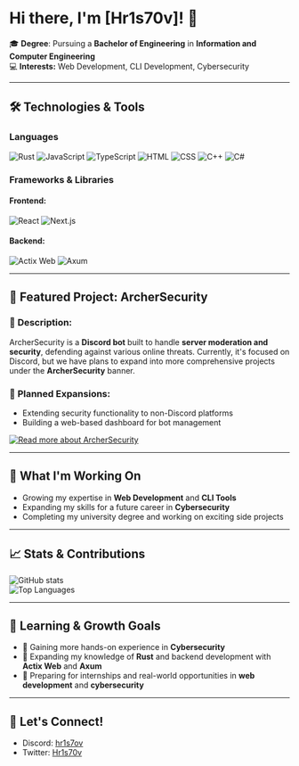 # Hi there, I'm [Hr1s70v]! 👋

🎓 **Degree**: Pursuing a **Bachelor of Engineering** in **Information and Computer Engineering**  
💻 **Interests:** Web Development, CLI Development, Cybersecurity

---

## 🛠️ Technologies & Tools

### Languages
![Rust](https://img.shields.io/badge/-Rust-000?&logo=Rust&logoColor=white)
![JavaScript](https://img.shields.io/badge/-JavaScript-F7DF1E?&logo=JavaScript&logoColor=black)
![TypeScript](https://img.shields.io/badge/-TypeScript-007ACC?&logo=typescript&logoColor=white)
![HTML](https://img.shields.io/badge/-HTML-E34F26?&logo=html5&logoColor=white)
![CSS](https://img.shields.io/badge/-CSS-1572B6?&logo=css3&logoColor=white)
![C++](https://img.shields.io/badge/-C++-00599C?&logo=cplusplus&logoColor=white)
![C#](https://img.shields.io/badge/-C%23-239120?&logo=csharp&logoColor=white)

### Frameworks & Libraries
#### Frontend:
![React](https://img.shields.io/badge/-React-61DAFB?&logo=React&logoColor=white)
![Next.js](https://img.shields.io/badge/-Next.js-000000?&logo=nextdotjs&logoColor=white)



#### Backend:
![Actix Web](https://img.shields.io/badge/-Actix%20Web-ffffff?&logo=rust&logoColor=black)
![Axum](https://img.shields.io/badge/-Axum-000000?&logo=rust&logoColor=white)

---

## 📂 Featured Project: ArcherSecurity

### 🎯 **Description:**
ArcherSecurity is a **Discord bot** built to handle **server moderation and security**, defending against various online threats. Currently, it's focused on Discord, but we have plans to expand into more comprehensive projects under the **ArcherSecurity** banner.

### 🚧 **Planned Expansions:**
- Extending security functionality to non-Discord platforms
- Building a web-based dashboard for bot management

[![Read more about ArcherSecurity](https://img.shields.io/badge/More%20on%20ArcherSecurity-blue?style=for-the-badge)](https://discord.gg/AkffEvPd3A)

---

## 🚀 What I'm Working On

- Growing my expertise in **Web Development** and **CLI Tools**
- Expanding my skills for a future career in **Cybersecurity**
- Completing my university degree and working on exciting side projects

---

## 📈 Stats & Contributions

![GitHub stats](https://github-readme-stats.vercel.app/api?username=Hr1s70v&show_icons=true&theme=dark)  
![Top Languages](https://github-readme-stats.vercel.app/api/top-langs/?username=Hr1s70v&layout=compact&theme=dark)

---

## 🌱 Learning & Growth Goals

- 🔐 Gaining more hands-on experience in **Cybersecurity**
- 🔧 Expanding my knowledge of **Rust** and backend development with **Actix Web** and **Axum**
- 💼 Preparing for internships and real-world opportunities in **web development** and **cybersecurity**

---

## 💬 Let's Connect!

- Discord: [hr1s7ov](https://discord.com/users/808608962151972864)
- Twitter: [Hr1s70v](https://x.com/Hr1s70v)
